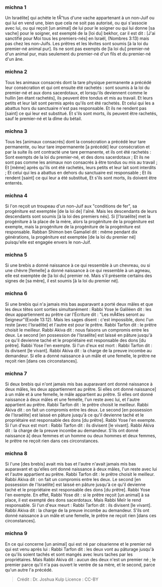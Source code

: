 
### michna 1
Un Israélite] qui achète le fÅ"tus d'une vache appartenant à un non-Juif ou qui lui en vend une, bien que cela ne soit pas autorisé, ou qui s'associe avec lui, ou qui reçoit [un animal] de lui pour le soigner ou qui lui donne [sa vache] pour le soigner, est exempté de la [loi du] bekhor, car il est dit : [J'ai sanctifié pour Moi tous les premiers-nés] en Israël, (Nombres 3:13) mais pas chez les non-Juifs. Les prêtres et les lévites sont soumis [à la loi du premier-né animal pur]. Ils ne sont pas exempts de [la loi du] premier-né d'un animal pur, mais seulement du premier-né d'un fils et du premier-né d'un âne.

### michna 2
Tous les animaux consacrés dont la tare physique permanente a précédé leur consécration et qui ont ensuite été rachetés : sont soumis à la loi du premier-né et aux dons sacerdotaux, et lorsqu'ils deviennent comme le hullin [en étant rachetés], ils peuvent être tondus et mis au travail. Et leurs petits et leur lait sont permis après qu'ils ont été rachetés. Et celui qui les a abattus hors du sanctuaire n'est pas responsable. Et ils ne rendent pas [saint] ce qui leur est substitué. Et s'ils sont morts, ils peuvent être rachetés, sauf le premier-né et la dîme du bétail.

### michna 3
Tous les [animaux consacrés] dont la consécration a précédé leur tare permanente, ou leur tare impermanente [a précédé] leur consécration et par la suite ils ont contracté une tare permanente, et ils ont été rachetés : Sont exempts de la loi du premier-né, et des dons sacerdotaux ; Et ils ne sont pas comme les animaux non consacrés à être tondus ou mis au travail ; Et [même] après qu'ils ont été rachetés, leurs petits et leur lait sont interdits ; Et celui qui les a abattus en dehors du sanctuaire est responsable ; Et ils rendent [saint] ce qui leur a été substitué, Et s'ils sont morts, ils doivent être enterrés.

### michna 4
Si l'on reçoit un troupeau d'un non-Juif aux "conditions de fer", sa progéniture est exemptée [de la loi de] l'aîné. Mais les descendants de leurs descendants sont soumis [à la loi des premiers nés]. Si [l'Israélite] met la progéniture à la place de la mère, alors la progéniture de la progéniture est exempte, mais la progéniture de la progéniture de la progéniture est responsable. Rabban Shimon ben Gamaliel dit : même pendant dix générations, la progéniture est exemptée [de la loi du premier né] puisqu'elle est engagée envers le non-Juif.

### michna 5
Si une brebis a donné naissance à ce qui ressemble à un chevreau, ou si une chèvre [femelle] a donné naissance à ce qui ressemble à un agneau, elle est exemptée de [la loi du] premier né. Mais s'il présente certains des signes de [sa mère], il est soumis [à la loi du premier né].

### michna 6
Si une brebis qui n'a jamais mis bas auparavant a porté deux mâles et que les deux têtes sont sorties simultanément : Rabbi Yose le Galiléen dit : les deux appartiennent au prêtre car l'Écriture dit : "Les mÃ¢les seront au Seigneur"(Exode 13:12). Mais les sages disent : c'est impossible, donc l'un reste [avec l'Israélite] et l'autre est pour le prêtre. Rabbi Tarfon dit : le prêtre choisit le meilleur. Rabbi Akiva dit : nous faisons un compromis entre les deux. Le second [en possession de l'Israélite] est laissé en pâture jusqu'à ce qu'il devienne taché et le propriétaire est responsable des dons [du prêtre]. Rabbi Yose l'en exempte. Si l'un d'eux est mort : Rabbi Tarfon dit : ils divisent [le vivant]. Rabbi Akiva dit : la charge de la preuve incombe au demandeur. Si elle a donné naissance à un mâle et une femelle, le prêtre ne reçoit rien [dans ces circonstances].

### michna 7
Si deux brebis qui n'ont jamais mis bas auparavant ont donné naissance à deux mâles, les deux appartiennent au prêtre. Si elles ont donné naissance] à un mâle et à une femelle, le mâle appartient au prêtre. Si elles ont donné naissance à deux mâles et une femelle, l'un reste avec lui, et l'autre appartient au prêtre. Rabbi Tarfon dit : le prêtre choisit le meilleur. Rabbi Akiva dit : on fait un compromis entre les deux. Le second [en possession de l'Israélite] est laissé en pâture jusqu'à ce qu'il devienne taché et le propriétaire est responsable des dons [du prêtre]. Rabbi Yose l'en exempte. Si l'un d'eux est mort : Rabbi Tarfon dit : ils divisent [le vivant]. Rabbi Akiva dit : la charge de la preuve incombe au demandeur. S'ils ont donné naissance à] deux femmes et un homme ou deux hommes et deux femmes, le prêtre ne reçoit rien dans ces circonstances.

### michna 8
Si l'une [des brebis] avait mis bas et l'autre n'avait jamais mis bas auparavant et qu'elles ont donné naissance à deux mâles, l'un reste avec lui et l'autre appartient au prêtre. Rabbi Tarfon dit : le prêtre choisit le meilleur. Rabbi Akiva dit : on fait un compromis entre les deux. Le second [en possession de l'Israélite] est laissé en pâture jusqu'à ce qu'il devienne taché et le propriétaire est responsable des dons [du prêtre]. Rabbi Yose l'en exempte. En effet, Rabbi Yose dit : si le prêtre reçoit [un animal] à sa place, il est exempté des dons sacerdotaux. Mais Rabbi Meïr le rend responsable. Si l'un d'eux meurt : Rabbi Tarfon dit : ils divisent [le vivant]. Rabbi Akiva dit : la charge de la preuve incombe au demandeur. S'ils ont donné naissance à un mâle et une femelle, le prêtre ne reçoit rien [dans ces circonstances].

### michna 9
En ce qui concerne [un animal] qui est né par césarienne et le premier né qui est venu après lui : Rabbi Tarfon dit : les deux vont au pâturage jusqu'à ce qu'ils soient tachés et sont mangés avec leurs taches par les propriétaires. Mais Rabbi Akiva dit : aucun des deux n'est un premier né ; le premier parce qu'il n'a pas ouvert le ventre de sa mère, et le second, parce qu'un autre l'a précédé.

>Crédit : Dr. Joshua Kulp
>Licence : CC-BY
